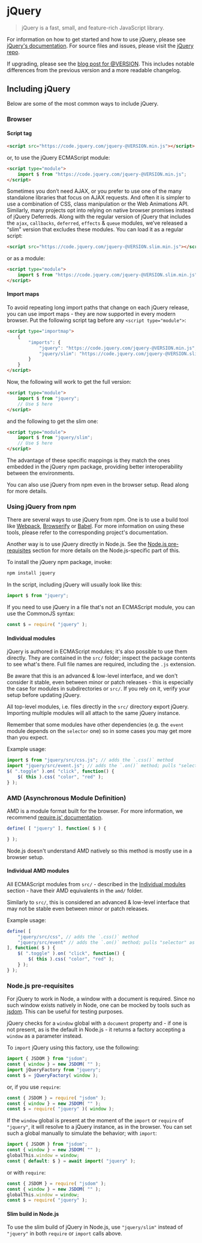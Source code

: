 # jQuery

> jQuery is a fast, small, and feature-rich JavaScript library.

For information on how to get started and how to use jQuery, please see [jQuery's documentation](https://api.jquery.com/).
For source files and issues, please visit the [jQuery repo](https://github.com/jquery/jquery).

If upgrading, please see the [blog post for @VERSION](@BLOG_POST_LINK). This includes notable differences from the previous version and a more readable changelog.

## Including jQuery

Below are some of the most common ways to include jQuery.

### Browser

#### Script tag

```html
<script src="https://code.jquery.com/jquery-@VERSION.min.js"></script>
```

or, to use the jQuery ECMAScript module:

```html
<script type="module">
	import $ from "https://code.jquery.com/jquery-@VERSION.min.js";
</script>
```

Sometimes you don’t need AJAX, or you prefer to use one of the many standalone libraries that focus on AJAX requests. And often it is simpler to use a combination of CSS, class manipulation or the Web Animations API. Similarly, many projects opt into relying on native browser promises instead of jQuery Deferreds. Along with the regular version of jQuery that includes the `ajax`, `callbacks`, `deferred`, `effects` & `queue` modules, we’ve released a “slim” version that excludes these modules. You can load it as a regular script:

```html
<script src="https://code.jquery.com/jquery-@VERSION.slim.min.js"></script>
```

or as a module:

```html
<script type="module">
	import $ from "https://code.jquery.com/jquery-@VERSION.slim.min.js";
</script>
```

#### Import maps

To avoid repeating long import paths that change on each jQuery release, you can use import maps - they are now supported in every modern browser. Put the following script tag before any `<script type="module">`:

```html
<script type="importmap">
	{
		"imports": {
			"jquery": "https://code.jquery.com/jquery-@VERSION.min.js",
			"jquery/slim": "https://code.jquery.com/jquery-@VERSION.slim.min.js"
		}
	}
</script>
```

Now, the following will work to get the full version:

```html
<script type="module">
	import $ from "jquery";
	// Use $ here
</script>
```

and the following to get the slim one:

```html
<script type="module">
	import $ from "jquery/slim";
	// Use $ here
</script>
```

The advantage of these specific mappings is they match the ones embedded in the jQuery npm package, providing better interoperability between the environments.

You can also use jQuery from npm even in the browser setup. Read along for more details.

### Using jQuery from npm

There are several ways to use jQuery from npm. One is to use a build tool like [Webpack](https://webpack.js.org/), [Browserify](http://browserify.org/) or [Babel](https://babeljs.io/). For more information on using these tools, please refer to the corresponding project's documentation.

Another way is to use jQuery directly in Node.js. See the [Node.js pre-requisites](#nodejs-pre-requisites) section for more details on the Node.js-specific part of this.

To install the jQuery npm package, invoke:

```sh
npm install jquery
```

In the script, including jQuery will usually look like this:

```js
import $ from "jquery";
```

If you need to use jQuery in a file that's not an ECMAScript module, you can use the CommonJS syntax:

```js
const $ = require( "jquery" );
```

#### Individual modules

jQuery is authored in ECMAScript modules; it's also possible to use them directly. They are contained in the `src/` folder; inspect the package contents to see what's there. Full file names are required, including the `.js` extension.

Be aware that this is an advanced & low-level interface, and we don't consider it stable, even between minor or patch releases - this is especially the case for modules in subdirectories or `src/`. If you rely on it, verify your setup before updating jQuery.

All top-level modules, i.e. files directly in the `src/` directory export jQuery. Importing multiple modules will all attach to the same jQuery instance.

Remember that some modules have other dependencies (e.g. the `event` module depends on the `selector` one) so in some cases you may get more than you expect.

Example usage:

```js
import $ from "jquery/src/css.js"; // adds the `.css()` method
import "jquery/src/event.js"; // adds the `.on()` method; pulls "selector" as a dependency
$( ".toggle" ).on( "click", function() {
	$( this ).css( "color", "red" );
} );
```

### AMD (Asynchronous Module Definition)

AMD is a module format built for the browser. For more information, we recommend [require.js' documentation](https://requirejs.org/docs/whyamd.html).

```js
define( [ "jquery" ], function( $ ) {

} );
```

Node.js doesn't understand AMD natively so this method is mostly use in a browser setup.

#### Individual AMD modules

All ECMAScript modules from `src/` - described in the [Individual modules](#individual-modules) section - have their AMD equivalents in the `amd/` folder.

Similarly to `src/`, this is considered an advanced & low-level interface that may not be stable even between minor or patch releases.

Example usage:

```js
define( [
	"jquery/src/css", // adds the `.css()` method
	"jquery/src/event" // adds the `.on()` method; pulls "selector" as a dependency
], function( $ ) {
	$( ".toggle" ).on( "click", function() {
		$( this ).css( "color", "red" );
	} );
} );
```

### Node.js pre-requisites

For jQuery to work in Node, a window with a document is required. Since no such window exists natively in Node, one can be mocked by tools such as [jsdom](https://github.com/jsdom/jsdom). This can be useful for testing purposes.

jQuery checks for a `window` global with a `document` property and - if one is not present, as is the default in Node.js - it returns a factory accepting a `window` as a parameter instead.

To `import` jQuery using this factory, use the following:

```js
import { JSDOM } from "jsdom";
const { window } = new JSDOM( "" );
import jQueryFactory from "jquery";
const $ = jQueryFactory( window );
```

or, if you use `require`:

```js
const { JSDOM } = require( "jsdom" );
const { window } = new JSDOM( "" );
const $ = require( "jquery" )( window );
```

If the `window` global is present at the moment of the `import` or `require` of `"jquery"`, it will resolve to a jQuery instance, as in the browser. You can set such a global manually to simulate the behavior; with `import`:

```js
import { JSDOM } from "jsdom";
const { window } = new JSDOM( "" );
globalThis.window = window;
const { default: $ } = await import( "jquery" );
```

or with `require`:

```js
const { JSDOM } = require( "jsdom" );
const { window } = new JSDOM( "" );
globalThis.window = window;
const $ = require( "jquery" );
```

#### Slim build in Node.js

To use the slim build of jQuery in Node.js, use `"jquery/slim"` instead of `"jquery"` in both `require` or `import` calls above.
